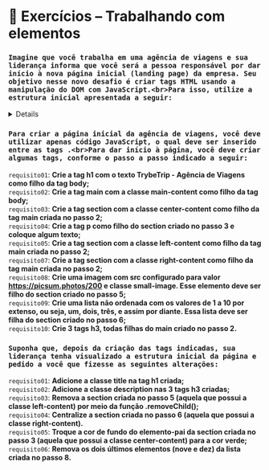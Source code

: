 # 🚀 Exercícios – Trabalhando com elementos

### `Imagine que você trabalha em uma agência de viagens e sua liderança informa que você será a pessoa responsável por dar início à nova página inicial (landing page) da empresa. Seu objetivo nesse novo desafio é criar tags HTML usando a manipulação do DOM com JavaScript.<br>Para isso, utilize a estrutura inicial apresentada a seguir:`

<details>

```html
<!DOCTYPE html>
<html>
  <head>
    <meta charset="UTF-8" />
    <meta name="viewport" content="width=device-width" />
    <title>Exercício</title>
    <style>
      section {
        border-color: black;
        border-style: solid;
      }

      .title {
        text-align: center;
      }

      .main-content {
        background-color: yellow;
      }

      .main-content .center-content {
        background-color: red;
        width: 50%;
        margin-left: auto;
        margin-right: auto;
      }

      .main-content .center-content p {
        font-style: italic;
      }

      .main-content .left-content {
        background-color: green;
        width: 60%;
        margin-left: 0;
        margin-right: auto;
      }

      .main-content .left-content .small-image {
        display: block;
        margin-left: auto;
        margin-right: auto;
        border-radius: 100%;
      }

      .main-content .right-content {
        background-color: blue;
        width: 60%;
        margin-left: auto;
        margin-right: 0;
      }

      .main-content .description {
        text-align: center;
      }
    </style>
  </head>
  <body>
    <script>
      // COLOQUE SEU CÓDIGO AQUI
    </script>
  </body>
</html>
```
</details>

### `Para criar a página inicial da agência de viagens, você deve utilizar apenas código JavaScript, o qual deve ser inserido entre as tags `<script>` e `</script>`.<br>Para dar início à página, você deve criar algumas tags, conforme o passo a passo indicado a seguir:`
`requisito01`: **Crie a tag h1 com o texto TrybeTrip - Agência de Viagens como filho da tag body;**  
`requisito02`: **Crie a tag main com a classe main-content como filho da tag body;**  
`requisito03`: **Crie a tag section com a classe center-content como filho da tag main criada no passo 2;**  
`requisito04`: **Crie a tag p como filho do section criado no passo 3 e coloque algum texto;**  
`requisito05`: **Crie a tag section com a classe left-content como filho da tag main criada no passo 2;**  
`requisito07`: **Crie a tag section com a classe right-content como filho da tag main criada no passo 2;**  
`requisito08`: **Crie uma imagem com src configurado para valor https://picsum.photos/200 e classe small-image. Esse elemento deve ser filho do section criado no passo 5;**  
`requisito09`: **Crie uma lista não ordenada com os valores de 1 a 10 por extenso, ou seja, um, dois, três, e assim por diante. Essa lista deve ser filha do section criado no passo 6;**  
`requisito10`: **Crie 3 tags h3, todas filhas do main criado no passo 2.**

### `Suponha que, depois da criação das tags indicadas, sua liderança tenha visualizado a estrutura inicial da página e pedido a você que fizesse as seguintes alterações:`

`requisito01`: **Adicione a classe title na tag h1 criada;**  
`requisito02`: **Adicione a classe description nas 3 tags h3 criadas;**  
`requisito03`: **Remova a section criada no passo 5 (aquela que possui a classe left-content) por meio da função .removeChild();**  
`requisito04`: **Centralize a section criada no passo 6 (aquela que possui a classe right-content).**  
`requisito05`: **Troque a cor de fundo do elemento-pai da section criada no passo 3 (aquela que possui a classe center-content) para a cor verde;**  
`requisito06`: **Remova os dois últimos elementos (nove e dez) da lista criada no passo 8.**
